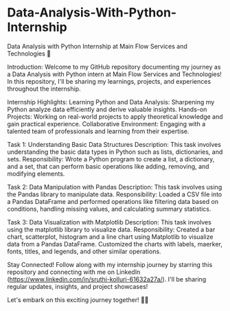 # Data-Analysis-With-Python-Internship
Data Analysis with Python Internship at Main Flow Services and Technologies 🚀


Introduction: 
Welcome to my GitHub repository documenting my journey as a Data Analysis with Python intern at Main Flow Services and Technologies! In this repository, I'll be sharing my learnings, projects, and experiences throughout the internship.


Internship Highlights: 
Learning Python and Data Analysis: Sharpening my Python analyze data efficiently and derive valuable insights.
Hands-on Projects: Working on real-world projects to apply theoretical knowledge and gain practical experience.
Collaborative Environment: Engaging with a talented team of professionals and learning from their expertise.

Task 1: Understanding Basic Data Structures
Description: This task involves understanding the basic data types in Python such as lists, dictionaries, and sets.
Responsibility: Wrote a Python program to create a list, a dictionary, and a set, that can perform basic operations like adding, removing, and modifying elements.

Task 2: Data Manipulation with Pandas
Description: This task involves using the Pandas library to manipulate data.
Responsibility: Loaded a CSV file into a Pandas DataFrame and performed operations like filtering data based on conditions, handling missing values, and calculating summary statistics.

Task 3: Data Visualization with Matplotlib
Description: This task involves using the matplotlib library to visualize data.
Responsibility: Created a bar chart, scatterplot, histogram and a line chart using Matplotlib to visualize data from a Pandas DataFrame. Customized the charts with labels, maerker, fonts, titles, and legends, and other similar operations.



Stay Connected!
Follow along with my internship journey by starring this repository and connecting with me on LinkedIn (https://www.linkedin.com/in/sruthi-kolluri-61632a27a/). I'll be sharing regular updates, insights, and project showcases!

Let's embark on this exciting journey together! 🌟✨





